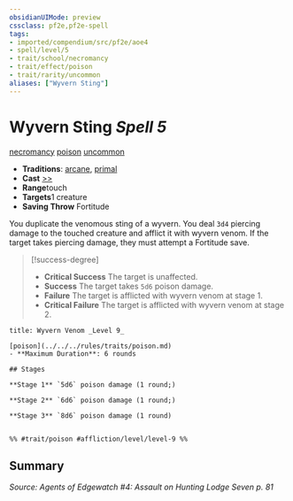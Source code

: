 ```yaml
---
obsidianUIMode: preview
cssclass: pf2e,pf2e-spell
tags:
- imported/compendium/src/pf2e/aoe4
- spell/level/5
- trait/school/necromancy
- trait/effect/poison
- trait/rarity/uncommon
aliases: ["Wyvern Sting"]
---
```

# Wyvern Sting *Spell 5*   
[necromancy](../../rules/traits/necromancy.md)  [poison](../../rules/traits/poison.md)  [uncommon](../../rules/traits/uncommon.md)  

- **Traditions**: [arcane](../../rules/traits/arcane.md), [primal](../../rules/traits/primal.md)
- **Cast** [>>](../../rules/core-rulebook/chapter-9-playing-the-game.md#Actions "Two-Action") 
- **Range**touch
- **Targets**1 creature
- **Saving Throw** Fortitude

You duplicate the venomous sting of a wyvern. You deal `3d4` piercing damage to the touched creature and afflict it with wyvern venom. If the target takes piercing damage, they must attempt a Fortitude save.

> [!success-degree] 
> - **Critical Success** The target is unaffected.
> - **Success** The target takes `5d6` poison damage.
> - **Failure** The target is afflicted with wyvern venom at stage 1.
> - **Critical Failure** The target is afflicted with wyvern venom at stage 2.

```ad-inline-affliction
title: Wyvern Venom _Level 9_

[poison](../../../rules/traits/poison.md)  
- **Maximum Duration**: 6 rounds

## Stages

**Stage 1** `5d6` poison damage (1 round;)

**Stage 2** `6d6` poison damage (1 round;)

**Stage 3** `8d6` poison damage (1 round)


%% #trait/poison #affliction/level/level-9 %%
```

## Summary

*Source: Agents of Edgewatch #4: Assault on Hunting Lodge Seven p. 81*
